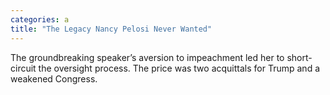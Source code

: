 ```yaml
---
categories: a
title: "The Legacy Nancy Pelosi Never Wanted"
---
```

The groundbreaking speaker’s aversion to impeachment led her to short-circuit the oversight process. The price was two acquittals for Trump and a weakened Congress.